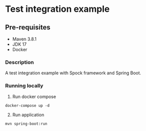 # Test integration example

## Pre-requisites
- Maven 3.8.1
- JDK 17
- Docker

### Description
A test integration example with Spock framework and Spring Boot.

### Running locally

1. Run docker compose

```shell
docker-compose up -d
```

2. Run application

```shell
mvn spring-boot:run
```

